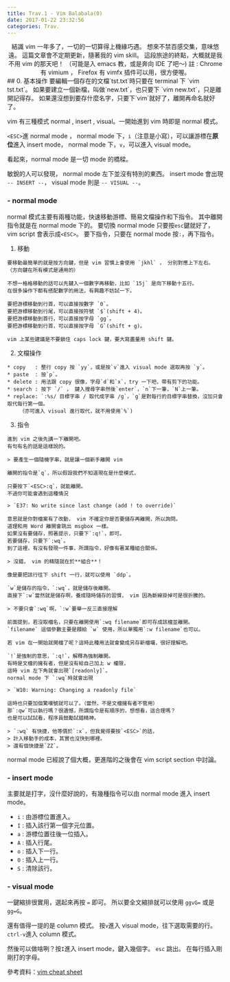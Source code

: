```yaml
---
title: Trav.1 - Vim Balabala(0)
date: 2017-01-22 23:32:56
categories: Trav.
---
```

<center>
結識 vim 一年多了，一切的一切算得上機緣巧遇。
想來不禁百感交集，意味悠遠。
這篇文章會不定期更新，隨著我的 vim skill。
這段旅途的終點，大概就是我不用 vim 的那天吧！
（可能是入 emacs 教，或是奔向 IDE 了吧～)
註 : Chrome 有 vimium ， Firefox 有 vimfx 插件可以用，很方便喔。
</center>
<!-- more -->
## 0. 基本操作
要編輯一個存在的文檔`tst.txt`時只要在 terminal 下 `vim tst.txt`。
如果要建立一個新檔，叫做`new.txt`，也只要下 `vim new.txt`，只是離開記得存。
如果還沒想到要存什麼名字，只要下`vim`就好了，離開再命名就好了。

vim 有三種模式 normal , insert , visual。一開始進到 vim 時即是 normal 模式。

`<ESC>`進 normal mode ，
normal mode 下，`i`（注意是小寫），可以讓游標在**原位**進入 insert mode，
normal mode 下，`v`，可以進入 visual mode。

看起來，normal mode 是一切 mode 的橋樑。

敏銳的人可以發現， normal mode 左下並沒有特別的東西。
insert mode 會出現 `-- INSERT --`， visual mode 則是 `-- VISUAL --`。

### - normal mode
normal 模式主要有兩種功能，快速移動游標、簡易文檔操作和下指令。
其中離開指令就是在 normal mode 下的。
要切換 normal mode 只要按`esc`鍵就好了，vim script 會表示成`<ESC>`。
要下指令，只要在 normal mode 按`:`，再下指令。

  1. 移動

    要移動最簡單的就是按方向鍵，但是 vim 習慣上會使用 `jkhl` ， 分別對應上下左右。
    （方向鍵在所有模式是通用的）

    不想一格格移動的話可以先鍵入一個數字再移動，比如 `15j` 是向下移動十五行。
    在很多操作下都有搭配數字的用法，有興趣不妨試一下。

    要把游標移動到行首，可以直接按數字 `0`。
    要把游標移動到行尾，可以直接按符號 `$`(shift + 4)。
    要把游標移動到首行，可以直接按字母 `gg`。
    要把游標移動到行首，可以直接按字母 `G`(shift + g)。

    vim 上某些建議是不要鎖住 caps lock 鍵，要大寫盡量用 shift 鍵。

  2. 文檔操作

    * copy   : 整行 copy 按 `yy`，或是按`v`進入 visual mode 選取再按 `y`。
    * paste  : 按`p`。
    * delete : 用法跟 copy 很像，字母`d`和`x`，try 一下吧，帶有剪下的功能。
    * search : 按下 `/` ， 鍵入搜尋字串然後`enter`，`n`下一筆，`N`上一筆。
    * replace: `:%s/ 目標字串 / 取代成字串 /g`，`g`是對每行的目標字串替換，沒加只會取代每行第一個。
        （亦可進入 visual 進行取代，就不用使用`%`)

  3. 指令

    進到 vim 之後先講一下離開吧。
    有句有名的話是這樣說的。

    > 要產生一個隨機字串，就是讓一個新手離開 vim

    離開的指令是`q`，所以假設我們不知道現在是什麼模式，

    只要按下`<ESC>:q`，就能離開。
    不過你可能會遇到這種情況

    > `E37: No write since last change (add ! to override)`

    意思就是你對檔案有了改動， vim 不確定你是否要儲存再離開，所以詢問。
    道理和用 Word 離開會跳出 msgbox 一樣。
    如果沒有要儲存，照著提示，只要下`:q!`，即可。
    若要儲存，只要下`:wq`。
    到了這裡，有沒有發現一件事，所謂指令，好像有著某種組合關係。

    > 沒錯， vim 的精隨就在於**組合**！

    像是要把該行往下 shift 一行，就可以使用 `ddp`。

    `w`是儲存的指令，`:wq`，就是儲存後離開。
    直接下`:w`當然就是儲存啊，養成隨時儲存的習慣， vim 因為斷線掛掉可是很折騰的。

    > 不要只會`:wq`啊，`:w`要舉一反三直接理解

    前面提到，若沒取檔名，只要在離開使用`:wq filename`即可存成該檔並離開。
    `filename` 這個參數主要是餵給 `w` 使用，所以單獨用`:w filename`也可以。

    若 vim 在一開始就開檔了呢？這時此種用法就會變成另存新檔囉，很好理解吧。

    `!`是強制的意思，`:q!`，解釋為強制離開。
    有時是文檔的擁有者，但是沒有給自己加上 w 權限，
    這時 vim 左下角就會出現`[readonly]`。
    normal mode 下 `:wq`時就會出現

    > `W10: Warning: Changing a readonly file`

    這時也只要加個驚嘆號就可以了。（當然，不是文檔擁有者不管用）
    那`:qw`可以執行嗎？很遺憾，所謂指令是有順序的，想想看，這合理嗎？
    也是可以試試看，程序員鼓勵試錯精神。

    > `:wq` 有快捷，他等價於`:x`，但我覺得要按`<ESC>`的話，
    > 計入移動手的成本，其實也沒快到哪裡。
    > 還有個快捷是`ZZ`。

normal mode 已經說了個大概，更進階的之後會在 vim script section 中討論。

### - insert mode

主要就是打字，沒什麼好說的，有幾種指令可以由 normal mode 進入 insert mode。

  * `i` : 由游標位置進入。
  * `I` : 插入該行第一個字元位置。
  * `a` : 游標位置往後一位插入。
  * `A` : 插入行尾。
  * `o` : 插入下一行。
  * `O` : 插入上一行。
  * `S` : 清除該行。

### - visual mode

  一鍵縮排很實用，選起來再按 `=` 即可。
  所以要全文縮排就可以使用 `ggvG=` 或是 `gg=G`。

  還有值得一提的是 column 模式。
  按`v`進入 visual mode，往下選取需要的行。
  `ctrl-v`進入 column 模式。

  然後可以做啥咧？按`I`進入 insert mode，鍵入幾個字。
  `esc` 跳出。
  在每行插入剛剛打的字母。

參考資料：[vim cheat sheet](https://www.fprintf.net/vimCheatSheet.html)

